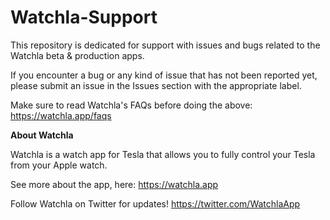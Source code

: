 # Watchla-Support
This repository is dedicated for support with issues and bugs related to the Watchla beta &amp; production apps.

If you encounter a bug or any kind of issue that has not been reported yet, please submit an issue in the Issues section with the appropriate label.

Make sure to read Watchla's FAQs before doing the above: https://watchla.app/faqs

**About Watchla**

Watchla is a watch app for Tesla that allows you to fully control your Tesla from your Apple watch.

See more about the app, here: https://watchla.app

Follow Watchla on Twitter for updates! https://twitter.com/WatchlaApp
